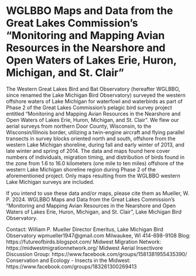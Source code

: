 # WGLBBO Maps and Data from the Great Lakes Commission’s “Monitoring and Mapping Avian Resources in the Nearshore and Open Waters of Lakes Erie, Huron, Michigan, and St. Clair”   
<p>  
The Western Great Lakes Bird and Bat Observatory (hereafter WGLBBO, since renamed the Lake Michigan Bird Observatory) surveyed the western offshore waters of Lake Michigan for waterfowl and waterbirds 
as part of Phase 2 of the Great Lakes Commission’s pelagic bird survey project entitled “Monitoring and Mapping Avian Resources in the Nearshore and Open Waters of Lakes Erie, Huron, Michigan, and 
St. Clair”. We flew our aerial surveys from northern Door County, Wisconsin, to the Wisconsin/Illinois border, utilizing a twin-engine aircraft and flying parallel transects in survey blocks oriented 
north and south, offshore from the western Lake Michigan shoreline, during fall and early winter of 2013, and late winter and spring of 2014. The data and maps found here cover numbers of individuals, 
migration timing, and distribution of birds found in the zone from 1.6 to 16.0 kilometers (one mile to ten miles) offshore of the western Lake Michigan shoreline region during Phase 2 of the 
aforementioned project. Only maps resulting from the WGLBBO western Lake Michigan surveys are included.   
<p>
If you intend to use these data and/or maps, please cite them as Mueller, W. P. 2024. WGLBBO Maps and Data from the Great Lakes Commission’s “Monitoring and Mapping Avian Resources in the Nearshore 
and Open Waters of Lakes Erie, Huron, Michigan, and St. Clair”, Lake Michigan Bird Observatory.   
<p>
Contact:   
William P. Mueller   
Director Emeritus, Lake Michigan Bird Observatory   
wpmueller1947@gmail.com   
Milwaukee, WI   
414-698-9108   
Blog: https://futureofbirds.blogspot.com/   
Midwest Migration Network: https://midwestmigrationnetwork.org/   
Midwest Aerial Insectivore Discussion Group: https://www.facebook.com/groups/1581381955435390/   
Conservation and Ecology - Insects in the Midwest: https://www.facebook.com/groups/183261300269413   
